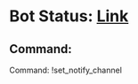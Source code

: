 # Bot Status: [Link](https://bot-25ky.onrender.com/)

## Command:
Command: !set_notify_channel <Channel ID>
